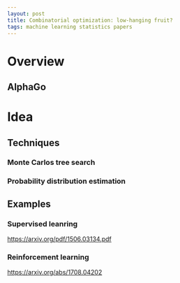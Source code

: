 ```yaml
---
layout: post
title: Combinatorial optimization: low-hanging fruit?
tags: machine learning statistics papers
---
```


# Overview

## AlphaGo

# Idea


## Techniques
### Monte Carlos tree search
### Probability distribution estimation
## Examples

### Supervised leanring
https://arxiv.org/pdf/1506.03134.pdf

### Reinforcement learning

https://arxiv.org/abs/1708.04202
